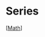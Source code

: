 # Series

[[Math]]

[//begin]: # "Autogenerated link references for markdown compatibility"
[Math]: math "Math"
[//end]: # "Autogenerated link references"